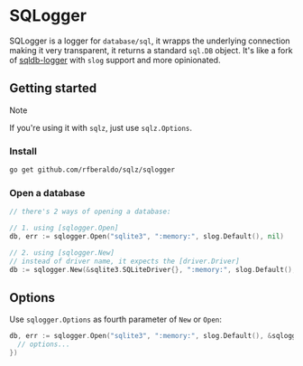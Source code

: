 # SQLogger

SQLogger is a logger for `database/sql`, it wrapps the underlying connection making it very transparent, it returns a standard `sql.DB` object.
It's like a fork of [sqldb-logger](https://github.com/simukti/sqldb-logger) with `slog` support and more opinionated.

## Getting started

> [!NOTE]
> If you're using it with `sqlz`, just use `sqlz.Options`.

### Install

```bash
go get github.com/rfberaldo/sqlz/sqlogger
```

### Open a database

```go
// there's 2 ways of opening a database:

// 1. using [sqlogger.Open]
db, err := sqlogger.Open("sqlite3", ":memory:", slog.Default(), nil)

// 2. using [sqlogger.New]
// instead of driver name, it expects the [driver.Driver]
db := sqlogger.New(&sqlite3.SQLiteDriver{}, ":memory:", slog.Default(), nil)
```

## Options

Use `sqlogger.Options` as fourth parameter of `New` or `Open`:

```go
db, err := sqlogger.Open("sqlite3", ":memory:", slog.Default(), &sqlogger.Options{
  // options...
})
```
